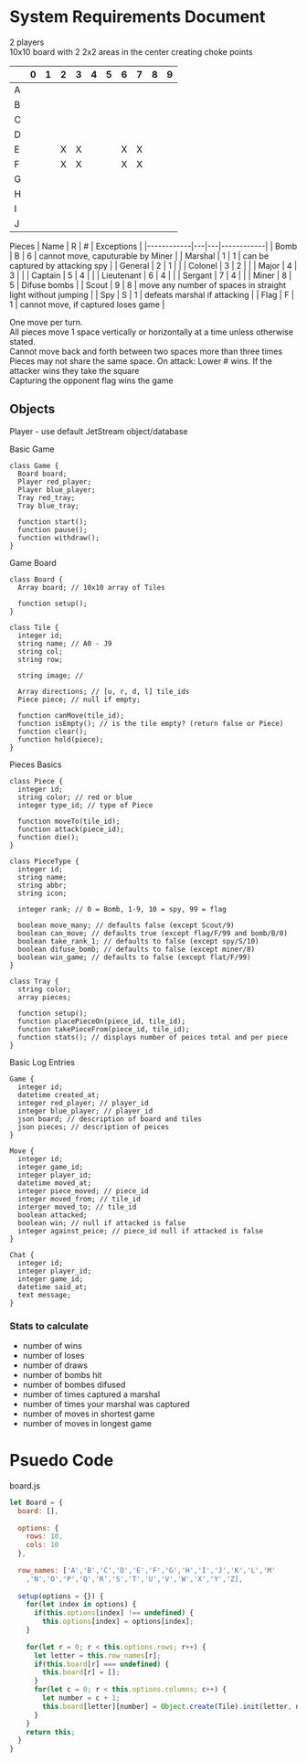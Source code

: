 # System Requirements Document

2 players  
10x10 board with 2 2x2 areas in the center creating choke points

|   | 0 | 1 | 2 | 3 | 4 | 5 | 6 | 7 | 8 | 9 |
|---|---|---|---|---|---|---|---|---|---|---|
| A |   |   |   |   |   |   |   |   |   |   |
| B |   |   |   |   |   |   |   |   |   |   |
| C |   |   |   |   |   |   |   |   |   |   |
| D |   |   |   |   |   |   |   |   |   |   |
| E |   |   | X | X |   |   | X | X |   |   |
| F |   |   | X | X |   |   | X | X |   |   |
| G |   |   |   |   |   |   |   |   |   |   |
| H |   |   |   |   |   |   |   |   |   |   |
| I |   |   |   |   |   |   |   |   |   |   |
| J |   |   |   |   |   |   |   |   |   |   |

Pieces
| Name       | R | # | Exceptions |
|------------|---|---|------------|
| Bomb       | B | 6 | cannot move, caputurable by Miner |
| Marshal    | 1 | 1 | can be captured by attacking spy |
| General    | 2 | 1 |  |
| Colonel    | 3 | 2 |  |
| Major      | 4 | 3 |  |
| Captain    | 5 | 4 |  |
| Lieutenant | 6 | 4 |  |
| Sergant    | 7 | 4 |  |
| Miner      | 8 | 5 | Difuse bombs |
| Scout      | 9 | 8 | move any number of spaces in straight light without jumping |
| Spy        | S | 1 | defeats marshal if attacking |
| Flag       | F | 1 | cannot move, if captured loses game |

One move per turn.   
All pieces move 1 space vertically or horizontally at a time unless otherwise stated.  
Cannot move back and forth between two spaces more than three times  
Pieces may not share the same space.
On attack: Lower # wins. If the attacker wins they take the square  
Capturing the opponent flag wins the game  

## Objects

Player - use default JetStream object/database  

Basic Game
```
class Game {
  Board board; 
  Player red_player;
  Player blue_player;
  Tray red_tray;
  Tray blue_tray;
  
  function start();
  function pause();
  function withdraw();
}
```

Game Board
```
class Board {
  Array board; // 10x10 array of Tiles
  
  function setup();
}

class Tile {
  integer id;
  string name; // A0 - J9
  string col;
  string row;
  
  string image; //
  
  Array directions; // [u, r, d, l] tile_ids
  Piece piece; // null if empty;
  
  function canMove(tile_id);
  function isEmpty(); // is the tile empty? (return false or Piece)
  function clear();
  function hold(piece);
}
``` 

Pieces Basics
```
class Piece {
  integer id;
  string color; // red or blue
  integer type_id; // type of Piece
  
  function moveTo(tile_id);
  function attack(piece_id);
  function die();
}

class PieceType {
  integer id;
  string name;
  string abbr;
  string icon;
  
  integer rank; // 0 = Bomb, 1-9, 10 = spy, 99 = flag
  
  boolean move_many; // defaults false (except Scout/9)
  boolean can_move; // defaults true (except flag/F/99 and bomb/B/0)
  boolean take_rank_1; // defaults to false (except spy/S/10)
  boolean difuse_bomb; // defaults to false (except miner/8)
  boolean win_game; // defaults to false (except flat/F/99)
}

class Tray {
  string color;
  array pieces;
  
  function setup();
  function placePieceOn(piece_id, tile_id);
  function takePieceFrom(piece_id, tile_id);
  function stats(); // displays number of peices total and per piece
}
```

Basic Log Entries
```
Game {
  integer id;
  datetime created_at;
  integer red_player; // player_id
  integer blue_player; // player_id
  json board; // description of board and tiles
  json pieces; // description of peices
}

Move {
  integer id;
  integer game_id;
  integer player_id;
  datetime moved_at;
  integer piece_moved; // piece_id
  integer moved_from; // tile_id
  interger moved_to; // tile_id
  boolean attacked; 
  boolean win; // null if attacked is false
  integer against_peice; // piece_id null if attacked is false
}

Chat {
  integer id;
  integer player_id;
  integer game_id;
  datetime said_at;
  text message;
}
```

### Stats to calculate

* number of wins
* number of loses
* number of draws
* number of bombs hit
* number of bombes difused
* number of times captured a marshal
* number of times your marshal was captured
* number of moves in shortest game
* number of moves in longest game

# Psuedo Code
board.js
```js
let Board = {
  board: [],
  
  options: {
    rows: 10,
    cols: 10
  },
  
  row_names: ['A','B','C','D','E','F','G','H','I','J','K','L','M'
    ,'N','O','P','Q','R','S','T','U','V','W','X','Y','Z],
  
  setup(options = {}) {   
    for(let index in options) {
      if(this.options[index] !== undefined) {
        this.options[index] = options[index];
    }
    
    for(let r = 0; r < this.options.rows; r++) {
      let letter = this.row_names[r];
      if(this.board[r] === undefined) {
        this.board[r] = [];
      }
      for(let c = 0; r < this.options.columns; c++) {
        let number = c + 1;
        this.board[letter][number] = Object.create(Tile).init(letter, number, this.options);
      }
    }
    return this;
  }
}
```
